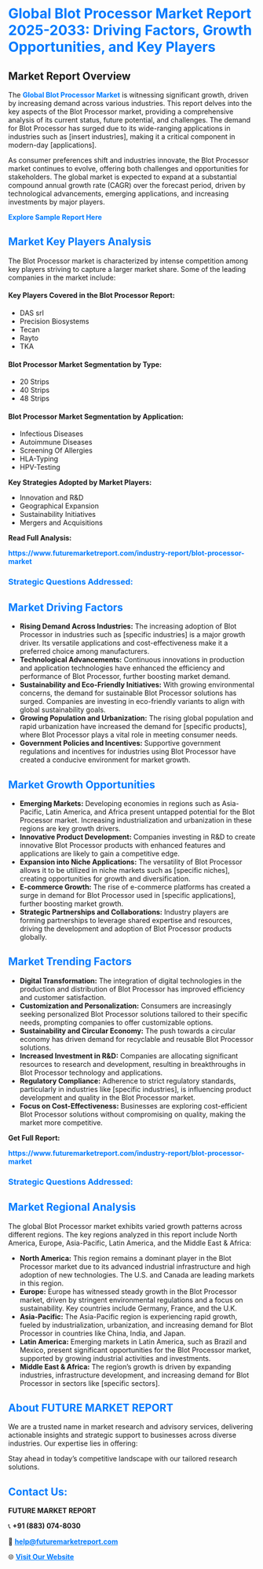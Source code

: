 <h1 style="color: #007BFF;">Global Blot Processor Market Report 2025-2033: Driving Factors, Growth Opportunities, and Key Players</h1>

<section id="overview">
<h2>Market Report Overview</h2>
<p>The <a href="https://www.futuremarketreport.com/industry-report/blot-processor-market" style="color: #007BFF; text-decoration: none;"><strong>Global Blot Processor Market</strong></a> is witnessing significant growth, driven by increasing demand across various industries. This report delves into the key aspects of the Blot Processor market, providing a comprehensive analysis of its current status, future potential, and challenges. The demand for Blot Processor has surged due to its wide-ranging applications in industries such as [insert industries], making it a critical component in modern-day [applications].</p>
<p>As consumer preferences shift and industries innovate, the Blot Processor market continues to evolve, offering both challenges and opportunities for stakeholders. The global market is expected to expand at a substantial compound annual growth rate (CAGR) over the forecast period, driven by technological advancements, emerging applications, and increasing investments by major players.</p>
</section>

<section id="overview">
<p><a href="https://www.futuremarketreport.com/request-sample/reportId=77805" style="color: #007BFF; text-decoration: none;"><strong>Explore Sample Report Here</strong></a></p>
</section>

<section id="key-players">
<h2 style="color: #007BFF;">Market Key Players Analysis</h2>
<p>The Blot Processor market is characterized by intense competition among key players striving to capture a larger market share. Some of the leading companies in the market include:</p>
<h4>Key Players Covered in the Blot Processor Report:</h4>
<ul><li>DAS srl</li><li>Precision Biosystems</li><li>Tecan</li><li>Rayto</li><li>TKA</li></ul>
<h4>Blot Processor Market Segmentation by Type:</h4>
<ul><li>20 Strips</li><li>40 Strips</li><li>48 Strips</li></ul>

<h4>Blot Processor Market Segmentation by Application:</h4>
<ul><li>Infectious Diseases</li><li>Autoimmune Diseases</li><li>Screening Of Allergies</li><li>HLA-Typing</li><li>HPV-Testing</li></ul>
<p><strong>Key Strategies Adopted by Market Players:</strong></p>
<ul>
<li>Innovation and R&D</li>
<li>Geographical Expansion</li>
<li>Sustainability Initiatives</li>
<li>Mergers and Acquisitions</li>
</ul>
</section>

<section>
<p><strong>Read Full Analysis: </strong></p><a href="https://www.futuremarketreport.com/industry-report/blot-processor-market" style="color: #007BFF; text-decoration: none;"><strong>https://www.futuremarketreport.com/industry-report/blot-processor-market</strong></a>
<h3 style="color: #007BFF;">Strategic Questions Addressed:</h3>
</section>

<section id="driving-factors">
<h2 style="color: #007BFF;">Market Driving Factors</h2>
<ul>
<li><strong>Rising Demand Across Industries:</strong> The increasing adoption of Blot Processor in industries such as [specific industries] is a major growth driver. Its versatile applications and cost-effectiveness make it a preferred choice among manufacturers.</li>
<li><strong>Technological Advancements:</strong> Continuous innovations in production and application technologies have enhanced the efficiency and performance of Blot Processor, further boosting market demand.</li>
<li><strong>Sustainability and Eco-Friendly Initiatives:</strong> With growing environmental concerns, the demand for sustainable Blot Processor solutions has surged. Companies are investing in eco-friendly variants to align with global sustainability goals.</li>
<li><strong>Growing Population and Urbanization:</strong> The rising global population and rapid urbanization have increased the demand for [specific products], where Blot Processor plays a vital role in meeting consumer needs.</li>
<li><strong>Government Policies and Incentives:</strong> Supportive government regulations and incentives for industries using Blot Processor have created a conducive environment for market growth.</li>
</ul>
</section>

<section id="growth-opportunities">
<h2 style="color: #007BFF;">Market Growth Opportunities</h2>
<ul>
<li><strong>Emerging Markets:</strong> Developing economies in regions such as Asia-Pacific, Latin America, and Africa present untapped potential for the Blot Processor market. Increasing industrialization and urbanization in these regions are key growth drivers.</li>
<li><strong>Innovative Product Development:</strong> Companies investing in R&D to create innovative Blot Processor products with enhanced features and applications are likely to gain a competitive edge.</li>
<li><strong>Expansion into Niche Applications:</strong> The versatility of Blot Processor allows it to be utilized in niche markets such as [specific niches], creating opportunities for growth and diversification.</li>
<li><strong>E-commerce Growth:</strong> The rise of e-commerce platforms has created a surge in demand for Blot Processor used in [specific applications], further boosting market growth.</li>
<li><strong>Strategic Partnerships and Collaborations:</strong> Industry players are forming partnerships to leverage shared expertise and resources, driving the development and adoption of Blot Processor products globally.</li>
</ul>
</section>

<section id="trending-factors">
<h2 style="color: #007BFF;">Market Trending Factors</h2>
<ul>
<li><strong>Digital Transformation:</strong> The integration of digital technologies in the production and distribution of Blot Processor has improved efficiency and customer satisfaction.</li>
<li><strong>Customization and Personalization:</strong> Consumers are increasingly seeking personalized Blot Processor solutions tailored to their specific needs, prompting companies to offer customizable options.</li>
<li><strong>Sustainability and Circular Economy:</strong> The push towards a circular economy has driven demand for recyclable and reusable Blot Processor solutions.</li>
<li><strong>Increased Investment in R&D:</strong> Companies are allocating significant resources to research and development, resulting in breakthroughs in Blot Processor technology and applications.</li>
<li><strong>Regulatory Compliance:</strong> Adherence to strict regulatory standards, particularly in industries like [specific industries], is influencing product development and quality in the Blot Processor market.</li>
<li><strong>Focus on Cost-Effectiveness:</strong> Businesses are exploring cost-efficient Blot Processor solutions without compromising on quality, making the market more competitive.</li>
</ul>
</section>

<section>
<p><strong>Get Full Report: </strong></p><a href="https://www.futuremarketreport.com/industry-report/blot-processor-market" style="color: #007BFF; text-decoration: none;"><strong>https://www.futuremarketreport.com/industry-report/blot-processor-market</strong></a>
<h3 style="color: #007BFF;">Strategic Questions Addressed:</h3>
</section>


<section id="regional-analysis">
<h2 style="color: #007BFF;">Market Regional Analysis</h2>
<p>The global Blot Processor market exhibits varied growth patterns across different regions. The key regions analyzed in this report include North America, Europe, Asia-Pacific, Latin America, and the Middle East & Africa:</p>
<ul>
<li><strong>North America:</strong> This region remains a dominant player in the Blot Processor market due to its advanced industrial infrastructure and high adoption of new technologies. The U.S. and Canada are leading markets in this region.</li>
<li><strong>Europe:</strong> Europe has witnessed steady growth in the Blot Processor market, driven by stringent environmental regulations and a focus on sustainability. Key countries include Germany, France, and the U.K.</li>
<li><strong>Asia-Pacific:</strong> The Asia-Pacific region is experiencing rapid growth, fueled by industrialization, urbanization, and increasing demand for Blot Processor in countries like China, India, and Japan.</li>
<li><strong>Latin America:</strong> Emerging markets in Latin America, such as Brazil and Mexico, present significant opportunities for the Blot Processor market, supported by growing industrial activities and investments.</li>
<li><strong>Middle East & Africa:</strong> The region’s growth is driven by expanding industries, infrastructure development, and increasing demand for Blot Processor in sectors like [specific sectors].</li>
</ul>
</section>

<footer>
<h2 style="color: #007BFF;">About FUTURE MARKET REPORT</h2>
<p>We are a trusted name in market research and advisory services, delivering actionable insights and strategic support to businesses across diverse industries. Our expertise lies in offering:</p>

<p>Stay ahead in today’s competitive landscape with our tailored research solutions.</p>

<h2 style="color: #007BFF;">Contact Us:</h2>
<p><strong>FUTURE MARKET REPORT</strong></p>
<p>📞 <strong>+91 (883) 074-8030</strong></p>
<p>📧 <strong><a href="mailto:help@futuremarketreport.com" style="color: #007BFF;">help@futuremarketreport.com</a></strong></p>
<p>🌐 <strong><a href="https://www.futuremarketreport.com/" style="color: #007BFF;">Visit Our Website</a></strong></p>
</footer>